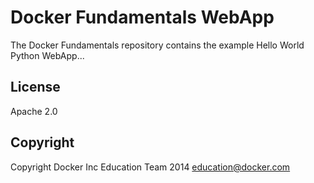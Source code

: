 Docker Fundamentals WebApp
==========================

The Docker Fundamentals repository contains the example Hello World Python WebApp...

## License

Apache 2.0

## Copyright

Copyright Docker Inc Education Team 2014 <education@docker.com>
